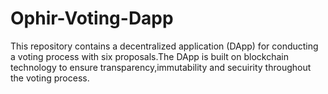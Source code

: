 # Ophir-Voting-Dapp
This  repository contains a decentralized application (DApp) for conducting a voting process with six proposals.The DApp is built on blockchain technology to ensure transparency,immutability and secuirity throughout the voting process.
